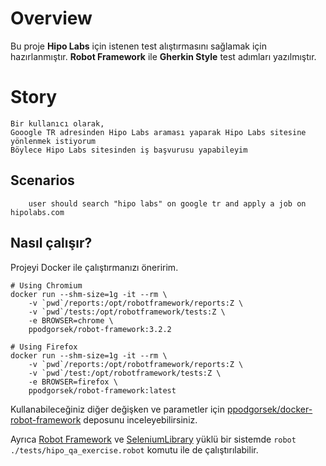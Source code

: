 # Overview

Bu proje **Hipo Labs** için istenen test alıştırmasını sağlamak için hazırlanmıştır. 
**Robot Framework** ile **Gherkin Style** test adımları yazılmıştır.

# Story
```
Bir kullanıcı olarak,
Gooogle TR adresinden Hipo Labs araması yaparak Hipo Labs sitesine yönlenmek istiyorum
Böylece Hipo Labs sitesinden iş başvurusu yapabileyim
```

## Scenarios
```
    user should search "hipo labs" on google tr and apply a job on hipolabs.com
```

## Nasıl çalışır?

Projeyi Docker ile çalıştırmanızı öneririm.
```
# Using Chromium
docker run --shm-size=1g -it --rm \
    -v `pwd`/reports:/opt/robotframework/reports:Z \
    -v `pwd`/tests:/opt/robotframework/tests:Z \
    -e BROWSER=chrome \
    ppodgorsek/robot-framework:3.2.2

# Using Firefox
docker run --shm-size=1g -it --rm \
    -v `pwd`/reports:/opt/robotframework/reports:Z \
    -v `pwd`/test:/opt/robotframework/tests:Z \
    -e BROWSER=firefox \
    ppodgorsek/robot-framework:latest
```
Kullanabileceğiniz diğer değişken ve parametler için [ppodgorsek/docker-robot-framework](https://www.github.com/ppodgorsek/docker-robot-framework) deposunu inceleyebilirsiniz.

Ayrıca  [Robot Framework](https://robotframework.org/) ve [SeleniumLibrary](https://github.com/robotframework/SeleniumLibrary) yüklü bir sistemde  ```robot ./tests/hipo_qa_exercise.robot``` komutu ile de çalıştırılabilir. 